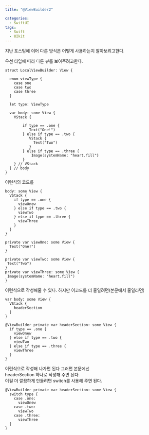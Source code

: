 ```yaml
---
title: "@ViewBuilder2"

categories:
  - SwiftUI
tags:
  - Swift 
  - UIkit
---
```

지난 포스팅에 이어 다른 방식은 어떻게 사용하는지 알아보려고한다.  

우선 타입에 따라 다른 뷰를 보여주려고한다.
~~~
struct LocalViewBuilder: View {

  enum viewType {
    case one
    case two
    case three
  }

  let type: ViewType

  var body: some View {
    VStack {

        if type == .one {
           Text("One!")
        } else if type == .two {
           VStack {
             Text("Two")
           }
        } else if type == .three { 
            Image(systemName: "heart.fill")
        }
    } // VStack
  } // body
}
~~~
이런식의 코드를

~~~
body: some View {
  VStack {
    if type == .one {
      viewOnew
    } else if type == .two {
      viewTwo
    } else if type == .three {
      viewThree
    }
  }
}

private var viewOne: some View {
  Text("One!")
}

private var viewTwo: some View {
 Text("Two")
}
private var viewThree: some View {
 Image(systemName: "heart.fill")
}
~~~
이런식으로 작성해줄 수 있다.
하지만 이코드를 더 줄일려면(본문에서 줄일라면)

~~~
var body: some View {
  VStack {
    headerSection
  }
}

@ViewBuilder private var headerSection: some View {
  if type == .one {
    viewOnew
  } else if type == .two {
    viewTwo
  } else if type == .three {
    viewThree
  }
}
~~~
이런식으로 작성해 나가면 된다 그러면 본문에선  
headerSection 하나로 작성해 주면 된다.  
이걸 더 깔끔하게 만들려면 switch를 사용해 주면 된다.  

~~~
@ViewBuilder private var headerSection: some View {
  switch type {
    case .one:
      viewOnew
    case .two:
      viewTwo
    case .three:
      viewThree
  }
}
~~~